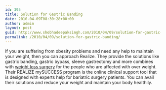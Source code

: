 ```yaml
---
id: 395
title: Solution for Gastric Banding
date: 2010-04-09T08:30:28+00:00
author: admin
layout: post
guid: http://www.shobhadeepaksingh.com/2010/04/09/solution-for-gastric-banding/
permalink: /2010/04/09/solution-for-gastric-banding/
---
```

If you are suffering from obesity problems and need any help to maintain your weight, then you can approach Realize. They provide the solutions like gastric banding, gastric bypass, sleeve gastrectomy and more combines with [weight loss surgery](http://www.realize.com/dtcf/pages/about-realize-weight-loss-surgery.htm) for the people who are affected with over weight. Their REALIZE mySUCCESS program is the online clinical support tool that is designed with experts help for bariatric surgery patients. You can avail their solutions and reduce your weight and maintain your body healthily.